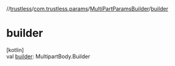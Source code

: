 //[trustless](../../../index.md)/[com.trustless.params](../index.md)/[MultiPartParamsBuilder](index.md)/[builder](builder.md)

# builder

[kotlin]\
val [builder](builder.md): MultipartBody.Builder

